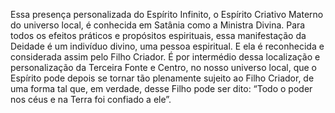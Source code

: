﻿Essa presença personalizada do Espírito Infinito, o Espírito Criativo Materno do universo local, é conhecida em Satânia como a Ministra Divina. Para todos os efeitos práticos e propósitos espirituais, essa manifestação da Deidade é um indivíduo divino, uma pessoa espiritual. E ela é reconhecida e considerada assim pelo Filho Criador. É por intermédio dessa localização e personalização da Terceira Fonte e Centro, no nosso universo local, que o Espírito pode depois se tornar tão plenamente sujeito ao Filho Criador, de uma forma tal que, em verdade, desse Filho pode ser dito: “Todo o poder nos céus e na Terra foi confiado a ele”.